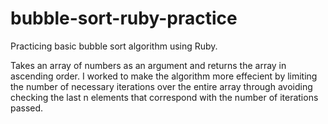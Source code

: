 # bubble-sort-ruby-practice

Practicing basic bubble sort algorithm using Ruby.

Takes an array of numbers as an argument and returns the array in 
ascending order. I worked to make the algorithm more effecient
by limiting the number of necessary iterations over the entire 
array through avoiding checking the last n elements that correspond
with the number of iterations passed.
